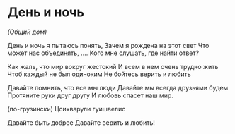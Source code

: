 # День и ночь

*(Общий дом)*
	 
День и ночь я пытаюсь понять,
Зачем я рождена на этот свет
Что может нас объединять, ….
Кого мне слушать, где найти ответ?
	 
Как жаль, что мир вокруг жестокий
И всем в нем очень трудно жить
Чтоб каждый не был одиноким
Не бойтесь верить и любить

Давайте помнить, что все мы люди
Давайте мы всегда друзьями будем
Протяните руки друг другу
И любовь спасет наш мир.

(по-грузински)
Цсихварули гуишвелис
  	
Давайте быть добрее
Давайте верить и любить!

